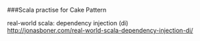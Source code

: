 ###Scala practise for Cake Pattern

real-world scala: dependency injection (di)  
http://jonasboner.com/real-world-scala-dependency-injection-di/